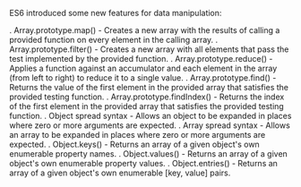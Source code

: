 ES6 introduced some new features for data manipulation:

. Array.prototype.map() - Creates a new array with the results of calling a provided function on every element in the calling array.
. Array.prototype.filter() - Creates a new array with all elements that pass the test implemented by the provided function.
. Array.prototype.reduce() - Applies a function against an accumulator and each element in the array (from left to right) to reduce it to a single value.
. Array.prototype.find() - Returns the value of the first element in the provided array that satisfies the provided testing function.
. Array.prototype.findIndex() - Returns the index of the first element in the provided array that satisfies the provided testing function.
. Object spread syntax - Allows an object to be expanded in places where zero or more arguments are expected.
. Array spread syntax - Allows an array to be expanded in places where zero or more arguments are expected.
. Object.keys() - Returns an array of a given object's own enumerable property names.
. Object.values() - Returns an array of a given object's own enumerable property values.
. Object.entries() - Returns an array of a given object's own enumerable [key, value] pairs.
